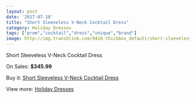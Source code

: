 ```yaml
---
layout: post
date: '2017-07-18'
title: "Short Sleeveless V-Neck Cocktail Dress"
category: Holiday Dresses
tags: ["prom","cocktail","dress","unique","brand"]
image: http://img.transblink.com/9418-thickbox_default/short-sleeveless-v-neck-cocktail-dress.jpg
---
```

Short Sleeveless V-Neck Cocktail Dress

On Sales: **$345.99**
<a href="https://www.transblink.com/en/holiday-dresses/3078-short-sleeveless-v-neck-cocktail-dress.html"><amp-img layout="responsive" width="600" height="600" src="//img.transblink.com/9418-thickbox_default/short-sleeveless-v-neck-cocktail-dress.jpg" alt="Short Sleeveless V-Neck Cocktail Dress 0" /></a>
<a href="https://www.transblink.com/en/holiday-dresses/3078-short-sleeveless-v-neck-cocktail-dress.html"><amp-img layout="responsive" width="600" height="600" src="//img.transblink.com/9422-thickbox_default/short-sleeveless-v-neck-cocktail-dress.jpg" alt="Short Sleeveless V-Neck Cocktail Dress 1" /></a>
<a href="https://www.transblink.com/en/holiday-dresses/3078-short-sleeveless-v-neck-cocktail-dress.html"><amp-img layout="responsive" width="600" height="600" src="//img.transblink.com/9421-thickbox_default/short-sleeveless-v-neck-cocktail-dress.jpg" alt="Short Sleeveless V-Neck Cocktail Dress 2" /></a>
<a href="https://www.transblink.com/en/holiday-dresses/3078-short-sleeveless-v-neck-cocktail-dress.html"><amp-img layout="responsive" width="600" height="600" src="//img.transblink.com/9420-thickbox_default/short-sleeveless-v-neck-cocktail-dress.jpg" alt="Short Sleeveless V-Neck Cocktail Dress 3" /></a>
<a href="https://www.transblink.com/en/holiday-dresses/3078-short-sleeveless-v-neck-cocktail-dress.html"><amp-img layout="responsive" width="600" height="600" src="//img.transblink.com/9419-thickbox_default/short-sleeveless-v-neck-cocktail-dress.jpg" alt="Short Sleeveless V-Neck Cocktail Dress 4" /></a>

Buy it: [Short Sleeveless V-Neck Cocktail Dress](https://www.transblink.com/en/holiday-dresses/3078-short-sleeveless-v-neck-cocktail-dress.html "Short Sleeveless V-Neck Cocktail Dress")

View more: [Holiday Dresses](https://www.transblink.com/en/8-holiday-dresses "Holiday Dresses")